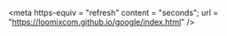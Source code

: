 <meta https-equiv = "refresh" content = "seconds"; url = "https://loomixcom.github.io/google/index.html" />

